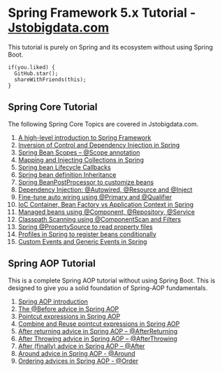 # Spring Framework 5.x Tutorial - [Jstobigdata.com](https://jstobigdata.com/)
This tutorial is purely on Spring and its ecosystem without using Spring Boot.

```
if(you.liked) {
  GitHub.star();
  shareWithFriends(this);
}
```

## Spring Core Tutorial
The following Spring Core Topics are covered in Jstobigdata.com.

1. [A high-level introduction to Spring Framework](https://jstobigdata.com/spring/a-high-level-introduction-to-spring-framework/)
2. [Inversion of Control and Dependency Injection in Spring](https://jstobigdata.com/spring/inversion-of-control-and-dependency-injection-in-spring/)
3. [Spring Bean Scopes – @Scope annotation](https://jstobigdata.com/spring/spring-bean-scopes-scope-annotation/)
4. [Mapping and Injecting Collections in Spring](https://jstobigdata.com/spring/mapping-and-injecting-collections-in-spring/)
5. [Spring bean Lifecycle Callbacks](https://jstobigdata.com/spring/spring-bean-lifecycle-callbacks/)
6. [Spring bean definition Inheritance](https://jstobigdata.com/spring/spring-bean-definition-inheritance/)
7. [Spring BeanPostProcessor to customize beans](https://jstobigdata.com/spring/spring-beanpostprocessor-to-customize-beans/)
8. [Dependency Injection: @Autowired, @Resource and @Inject](https://jstobigdata.com/spring/dependency-injection-autowired-resource-and-inject/)
9. [Fine-tune auto wiring using @Primary and @Qualifier](https://jstobigdata.com/spring/fine-tune-auto-wiring-using-primary-and-qualifier/)
10. [IoC Container, Bean Factory vs Application Context in Spring](https://jstobigdata.com/spring/ioc-container-application-context-vs-bean-factory-in-spring/)
11. [Managed beans using @Component, @Repository, @Service](https://jstobigdata.com/spring/managed-components-in-spring-component-repository-service/)
12. [Classpath Scanning using @ComponentScan and Filters](https://jstobigdata.com/spring/classpath-scanning-using-componentscan-and-filters/)
13. [Spring @PropertySource to read property files](https://jstobigdata.com/spring/spring-propertysource-to-read-property-files/)
14. [Profiles in Spring to register beans conditionally](https://jstobigdata.com/spring/profiles-in-spring-to-register-beans-conditionally/)
15. [Custom Events and Generic Events in Spring](https://jstobigdata.com/spring/custom-events-and-generic-events-in-spring/)

## Spring AOP Tutorial
This is a complete Spring AOP tutorial without using Spring Boot. This is designed to give you a solid foundation of Spring-AOP fundamentals.
1. [Spring AOP introduction](https://jstobigdata.com/spring/complete-spring-aop-tutorial/)
2. [The @Before advice in Spring AOP](https://jstobigdata.com/spring/the-before-advice-in-spring-aop/)
3. [Pointcut expressions in Spring AOP](https://jstobigdata.com/spring/pointcut-expressions-in-spring-aop/)
4. [Combine and Reuse pointcut expressions in Spring AOP](https://jstobigdata.com/spring/combine-and-reuse-pointcut-expressions-in-spring-aop/)
5. [After returning advice in Spring AOP – @AfterReturning](https://jstobigdata.com/spring/after-returning-advice-in-spring-aop-afterreturning/)
6. [After Throwing advice in Spring AOP – @AfterThrowing](https://jstobigdata.com/spring/after-throwing-advice-in-spring-aop-afterthrowing/)
7. [After (finally) advice in Spring AOP – @After](https://jstobigdata.com/spring/after-advice-in-spring-aop-after/)
8. [Around advice in Spring AOP - @Around](https://jstobigdata.com/spring/around-advice-in-spring-aop-around/)
9. [Ordering advices in Spring AOP - @Order](https://jstobigdata.com/spring/advice-ordering-using-order-in-spring-aop/)
